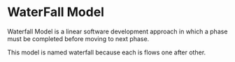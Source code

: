 # WaterFall Model

Waterfall Model is a linear software development approach in which a phase must be completed before moving to next phase.

This model is named waterfall because each is flows one after other.
